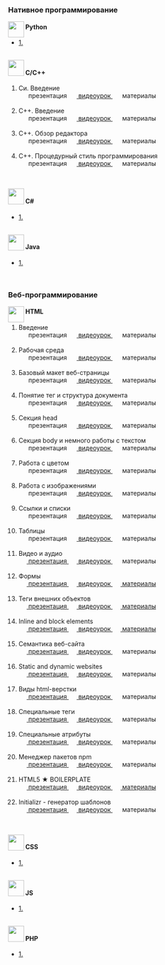 <img src="http://splincode.github.io/build/img/basework.png" align="center" alt="">

<h3>Нативное программирование</h3>









<img src="http://splincode.github.io/course/img/p.png" align="left" width="36" height="36" alt="">
<h4>Python</h4>
<ul>
	<li>
		<a href="#">1. </a>
	</li>
</ul><br>









<img src="http://splincode.github.io/course/img/cpp.png" align="left" width="36" height="36" alt="">
<h4>C/С++</h4>
<ol>
	<li>
		Си. Введение<br>
		<a>
			<img src="http://splincode.github.io/course/css/img/p.png" height="14" widht="14" aling="left" hspace="2" alt="">
			презентация
		</a>
		<a href="https://youtu.be/BpjJGsaLxIc?list=PLQwXjjTVqyUFOzF7eqilU9YSx4aIwKNaq">
			<img src="http://splincode.github.io/course/css/img/video.png" height="14" widht="14"  aling="left" hspace="2" alt="">
			видеоурок
		</a>
		<a>
			<img src="https://cdn3.iconfinder.com/data/icons/ginux/Png/Archive-64.png" height="14" widht="14"  aling="left" hspace="2" alt="">
			материалы
		</a>
	</li><br>
	<li>
		С++. Введение<br>
		<a>
			<img src="http://splincode.github.io/course/css/img/p.png" height="14" widht="14" aling="left" hspace="2" alt="">
			презентация
		</a>
		<a href="https://youtu.be/7Z4eaozJIwo?list=PLQwXjjTVqyUFdpOxqnkKDLlnOhVoIzXsY">
			<img src="http://splincode.github.io/course/css/img/video.png" height="14" widht="14"  aling="left" hspace="2" alt="">
			видеоурок
		</a>
		<a>
			<img src="https://cdn3.iconfinder.com/data/icons/ginux/Png/Archive-64.png" height="14" widht="14"  aling="left" hspace="2" alt="">
			материалы
		</a>
	</li><br>
	<li>
		С++. Обзор редактора<br>
		<a>
			<img src="http://splincode.github.io/course/css/img/p.png" height="14" widht="14" aling="left" hspace="2" alt="">
			презентация
		</a>
		<a href="https://youtu.be/HmSA2MZ1Rlg?list=PLQwXjjTVqyUFdpOxqnkKDLlnOhVoIzXsY">
			<img src="http://splincode.github.io/course/css/img/video.png" height="14" widht="14"  aling="left" hspace="2" alt="">
			видеоурок
		</a>
		<a>
			<img src="https://cdn3.iconfinder.com/data/icons/ginux/Png/Archive-64.png" height="14" widht="14"  aling="left" hspace="2" alt="">
			материалы
		</a>
	</li><br>
	<li>
		С++. Процедурный стиль программирования <br>
		<a>
			<img src="http://splincode.github.io/course/css/img/p.png" height="14" widht="14" aling="left" hspace="2" alt="">
			презентация
		</a>
		<a href="https://youtu.be/uXiXJbg7IkA?list=PLQwXjjTVqyUFdpOxqnkKDLlnOhVoIzXsY">
			<img src="http://splincode.github.io/course/css/img/video.png" height="14" widht="14"  aling="left" hspace="2" alt="">
			видеоурок
		</a>
		<a>
			<img src="https://cdn3.iconfinder.com/data/icons/ginux/Png/Archive-64.png" height="14" widht="14"  aling="left" hspace="2" alt="">
			материалы
		</a>
	</li><br>
</ol><br>









<img src="http://splincode.github.io/course/img/ch.png" align="left" width="36" height="36" alt="">
<h4>C#</h4>
<ul>
	<li>
		<a href="#">1. </a>
	</li>
</ul><br>









<img src="http://splincode.github.io/course/img/java.png" align="left" width="36" height="36" alt="">
<h4>Java</h4>
<ul>
	<li>
		<a href="#">1. </a>
	</li>
</ul><br>









<h3>Веб-программирование</h3>









<img src="https://cdn1.iconfinder.com/data/icons/logotypes/32/badge-html-5-48.png" align="left" width="36" height="36" alt="">
<h4>HTML</h4><a href='#html'></a>
<ol>
	<li>
		Введение<br>
		<a>
			<img src="http://splincode.github.io/course/css/img/p.png" height="14" widht="14" aling="left" hspace="2" alt="">
			презентация
		</a>
		<a href="https://www.youtube.com/watch?v=_W3PzK4PIm0">
			<img src="http://splincode.github.io/course/css/img/video.png" height="14" widht="14"  aling="left" hspace="2" alt="">
			видеоурок
		</a>
		<a>
			<img src="https://cdn3.iconfinder.com/data/icons/ginux/Png/Archive-64.png" height="14" widht="14"  aling="left" hspace="2" alt="">
			материалы
		</a>
	</li><br>
	<li>
		Рабочая среда<br>
		<a>
			<img src="http://splincode.github.io/course/css/img/p.png" height="14" widht="14" aling="left" hspace="2" alt="">
			презентация
		</a>
		<a href="https://www.youtube.com/watch?v=sx3DOlzdtmc">
			<img src="http://splincode.github.io/course/css/img/video.png" height="14" widht="14"  aling="left" hspace="2" alt="">
			видеоурок
		</a>
		<a>
		<img src="https://cdn3.iconfinder.com/data/icons/ginux/Png/Archive-64.png" height="14" widht="14"  aling="left" hspace="2" alt="">
			материалы
		</a>
	</li><br>
	<li>
		Базовый макет веб-страницы<br>
		<a>
			<img src="http://splincode.github.io/course/css/img/p.png" height="14" widht="14" aling="left" hspace="2" alt="">
			презентация
		</a>
		<a href="https://www.youtube.com/watch?v=sLa3EEOI2BI">
		<img src="http://splincode.github.io/course/css/img/video.png" height="14" widht="14"  aling="left" hspace="2" alt="">
			видеоурок
		</a>
		<a>
			<img src="https://cdn3.iconfinder.com/data/icons/ginux/Png/Archive-64.png" height="14" widht="14"  aling="left" hspace="2" alt="">
			материалы
		</a>
	</li><br>
	<li>
		Понятие тег и структура документа<br>
		<a>
		<img src="http://splincode.github.io/course/css/img/p.png" height="14" widht="14" aling="left" hspace="2" alt="">
			презентация
		</a>
		<a href="https://youtu.be/wwY_mRNpma8">
		<img src="http://splincode.github.io/course/css/img/video.png" height="14" widht="14"  aling="left" hspace="2" alt="">
			видеоурок
		</a>
		<a>
			<img src="https://cdn3.iconfinder.com/data/icons/ginux/Png/Archive-64.png" height="14" widht="14"  aling="left" hspace="2" alt="">
			материалы
		</a>
	</li><br>
	<li>
		Секция head<br>
		<a>
		<img src="http://splincode.github.io/course/css/img/p.png" height="14" widht="14" aling="left" hspace="2" alt="">
			презентация
		</a>
		<a href="https://youtu.be/ks1cAub9PGs?list=PLQwXjjTVqyUGjl_u0FaYIIF_BfXcD3oWq">
		<img src="http://splincode.github.io/course/css/img/video.png" height="14" widht="14"  aling="left" hspace="2" alt="">
			видеоурок
		</a>
		<a>
			<img src="https://cdn3.iconfinder.com/data/icons/ginux/Png/Archive-64.png" height="14" widht="14"  aling="left" hspace="2" alt="">
			материалы
		</a>
	</li><br>
	<li>
		Секция body и немного работы с текстом<br>
		<a>
			<img src="http://splincode.github.io/course/css/img/p.png" height="14" widht="14" aling="left" hspace="2" alt="">
			презентация
		</a>
		<a href="https://youtu.be/mQxLmaZI9tQ?list=PLQwXjjTVqyUGjl_u0FaYIIF_BfXcD3oWq">
			<img src="http://splincode.github.io/course/css/img/video.png" height="14" widht="14"  aling="left" hspace="2" alt="">
			видеоурок
		</a>
		<a>
			<img src="https://cdn3.iconfinder.com/data/icons/ginux/Png/Archive-64.png" height="14" widht="14"  aling="left" hspace="2" alt="">
			материалы
		</a>
	</li><br>
	<li>
		Работа с цветом<br>
		<a>
			<img src="http://splincode.github.io/course/css/img/p.png" height="14" widht="14" aling="left" hspace="2" alt="">
			презентация
		</a>
		<a href="https://youtu.be/HGETgYmmIwY?list=PLQwXjjTVqyUGjl_u0FaYIIF_BfXcD3oWq">
			<img src="http://splincode.github.io/course/css/img/video.png" height="14" widht="14"  aling="left" hspace="2" alt="">
			видеоурок
		</a>
		<a>
			<img src="https://cdn3.iconfinder.com/data/icons/ginux/Png/Archive-64.png" height="14" widht="14"  aling="left" hspace="2" alt="">
			материалы
		</a>
	</li><br>
	<li>
		Работа с изображениями<br>
		<a>
			<img src="http://splincode.github.io/course/css/img/p.png" height="14" widht="14" aling="left" hspace="2" alt="">
			презентация
		</a>
		<a href="https://www.youtube.com/watch?v=Ocqy1bJcRc8&list=PLQwXjjTVqyUGjl_u0FaYIIF_BfXcD3oWq&index=8">
			<img src="http://splincode.github.io/course/css/img/video.png" height="14" widht="14"  aling="left" hspace="2" alt="">
			видеоурок
		</a>
		<a>
			<img src="https://cdn3.iconfinder.com/data/icons/ginux/Png/Archive-64.png" height="14" widht="14"  aling="left" hspace="2" alt="">
			материалы
		</a>
	</li><br>
	<li>
		Ссылки и списки<br>
		<a>
			<img src="http://splincode.github.io/course/css/img/p.png" height="14" widht="14" aling="left" hspace="2" alt="">
			презентация
		</a>
		<a href="https://youtu.be/6hgo9hjyQkI?list=PLQwXjjTVqyUGjl_u0FaYIIF_BfXcD3oWq">
			<img src="http://splincode.github.io/course/css/img/video.png" height="14" widht="14"  aling="left" hspace="2" alt="">
			видеоурок
		</a>
		<a>
			<img src="https://cdn3.iconfinder.com/data/icons/ginux/Png/Archive-64.png" height="14" widht="14"  aling="left" hspace="2" alt="">
			материалы
		</a>
	</li><br>
	<li>
		Таблицы<br>
		<a>
			<img src="http://splincode.github.io/course/css/img/p.png" height="14" widht="14" aling="left" hspace="2" alt="">
			презентация
		</a>
		<a href="https://youtu.be/sKkeyjUDrOs?list=PLQwXjjTVqyUGjl_u0FaYIIF_BfXcD3oWq">
			<img src="http://splincode.github.io/course/css/img/video.png" height="14" widht="14"  aling="left" hspace="2" alt="">
			видеоурок
		</a>
		<a>
			<img src="https://cdn3.iconfinder.com/data/icons/ginux/Png/Archive-64.png" height="14" widht="14"  aling="left" hspace="2" alt="">
			материалы
		</a>
	</li><br>
	<li>
		Видео и аудио<br>
		<a href="https://docs.google.com/presentation/d/1Y2IaL0XDc2TrPtxQgN1AIX3Fm6E6JWaHj2RC97S_hmM/pub?start=false&loop=false&delayms=10000">
			<img src="http://splincode.github.io/course/css/img/p.png" height="14" widht="14" aling="left" hspace="2" alt="">
			презентация
		</a>
		<a href="https://youtu.be/4Ed9RaHUCVo?list=PLQwXjjTVqyUGjl_u0FaYIIF_BfXcD3oWq">
			<img src="http://splincode.github.io/course/css/img/video.png" height="14" widht="14"  aling="left" hspace="2" alt="">
			видеоурок
		</a>
		<a>
			<img src="https://cdn3.iconfinder.com/data/icons/ginux/Png/Archive-64.png" height="14" widht="14"  aling="left" hspace="2" alt="">
			материалы
		</a>
	</li><br>
	<li>
		Формы<br>
		<a href="https://docs.google.com/presentation/d/1lDQeQYXnXHqJMu_kitNT-kq5I_7hX7H8Q4OUlX8ni60/pub?start=false&loop=false&delayms=10000">
			<img src="http://splincode.github.io/course/css/img/p.png" height="14" widht="14" aling="left" hspace="2" alt="">
			презентация
		</a>
		<a href="https://youtu.be/VbNLdSAR9dw?list=PLQwXjjTVqyUGjl_u0FaYIIF_BfXcD3oWq">
			<img src="http://splincode.github.io/course/css/img/video.png" height="14" widht="14"  aling="left" hspace="2" alt="">
			видеоурок
		</a>
		<a href="https://github.com/splincode/basework/tree/master/html/lesson12">
			<img src="https://cdn3.iconfinder.com/data/icons/ginux/Png/Archive-64.png" height="14" widht="14"  aling="left" hspace="2" alt="">
			материалы
		</a>
	</li><br>
	<li>
		Теги внешних объектов<br>
		<a href="https://docs.google.com/presentation/d/16-X-_3atYdmcaZZa0FGpHxPLuyWp-62h11e_HF-Cjgo/pub?start=false&loop=false&delayms=3000">
			<img src="http://splincode.github.io/course/css/img/p.png" height="14" widht="14" aling="left" hspace="2" alt="">
			презентация
		</a>
		<a href="https://youtu.be/ZVnZYLqDP7g?list=PLQwXjjTVqyUGjl_u0FaYIIF_BfXcD3oWq">
			<img src="http://splincode.github.io/course/css/img/video.png" height="14" widht="14"  aling="left" hspace="2" alt="">
			видеоурок
		</a>
		<a href="https://github.com/splincode/basework/tree/master/html/lesson13">
			<img src="https://cdn3.iconfinder.com/data/icons/ginux/Png/Archive-64.png" height="14" widht="14"  aling="left" hspace="2" alt="">
			материалы
		</a>
	</li><br>
	<li>
		Inline and block elements<br>
		<a href="https://docs.google.com/presentation/d/1yCr3Z45nHWCy86p1j6iQnYztvwBf9qRBvv_IRarDrEM/pub?start=false&loop=false&delayms=3000">
			<img src="http://splincode.github.io/course/css/img/p.png" height="14" widht="14" aling="left" hspace="2" alt="">
			презентация
		</a>
		<a href="https://youtu.be/zPAXC5DSSYs?list=PLQwXjjTVqyUGjl_u0FaYIIF_BfXcD3oWq">
			<img src="http://splincode.github.io/course/css/img/video.png" height="14" widht="14"  aling="left" hspace="2" alt="">
			видеоурок
		</a>
		<a href="https://github.com/splincode/basework/tree/master/html/lesson14">
			<img src="https://cdn3.iconfinder.com/data/icons/ginux/Png/Archive-64.png" height="14" widht="14"  aling="left" hspace="2" alt="">
			материалы
		</a>
	</li><br>
	<li>
		Семантика веб-сайта<br>
		<a href="https://docs.google.com/presentation/d/1c4rHSG8cFxmRyW-VU0yPWSbBhh5d0gqQsf-lHNz9Axw/pub?start=false&loop=false&delayms=3000">
			<img src="http://splincode.github.io/course/css/img/p.png" height="14" widht="14" aling="left" hspace="2" alt="">
			презентация
		</a>
		<a href="https://youtu.be/ED8Dkwsv6PU?list=PLQwXjjTVqyUGjl_u0FaYIIF_BfXcD3oWq">
			<img src="http://splincode.github.io/course/css/img/video.png" height="14" widht="14"  aling="left" hspace="2" alt="">
			видеоурок
		</a>
		<a>
			<img src="https://cdn3.iconfinder.com/data/icons/ginux/Png/Archive-64.png" height="14" widht="14"  aling="left" hspace="2" alt="">
			материалы
		</a>
	</li><br>
	<li>
		Static and dynamic websites<br>
		<a href="https://docs.google.com/presentation/d/1sZENwQ7gMmbw4jZFbbbMu5d-WZY6AXZWOyFfu7U1YaA/pub?start=false&loop=false&delayms=3000">
			<img src="http://splincode.github.io/course/css/img/p.png" height="14" widht="14" aling="left" hspace="2" alt="">
			презентация
		</a>
		<a href="https://youtu.be/Glkl42tNKjw?list=PLQwXjjTVqyUGjl_u0FaYIIF_BfXcD3oWq">
			<img src="http://splincode.github.io/course/css/img/video.png" height="14" widht="14"  aling="left" hspace="2" alt="">
			видеоурок
		</a>
		<a>
			<img src="https://cdn3.iconfinder.com/data/icons/ginux/Png/Archive-64.png" height="14" widht="14"  aling="left" hspace="2" alt="">
			материалы
		</a>
	</li><br>
	<li>
		Виды html-верстки<br>
		<a href="https://docs.google.com/presentation/d/176mJ3EsmZbQ3IKEv6IaXYEg4x8TaXjJ8WmoC90VctLQ/pub?start=false&loop=false&delayms=3000">
			<img src="http://splincode.github.io/course/css/img/p.png" height="14" widht="14" aling="left" hspace="2" alt="">
			презентация
		</a>
		<a href="https://youtu.be/GAryCDtFG_E?list=PLQwXjjTVqyUGjl_u0FaYIIF_BfXcD3oWq">
			<img src="http://splincode.github.io/course/css/img/video.png" height="14" widht="14"  aling="left" hspace="2" alt="">
			видеоурок
		</a>
		<a>
			<img src="https://cdn3.iconfinder.com/data/icons/ginux/Png/Archive-64.png" height="14" widht="14"  aling="left" hspace="2" alt="">
			материалы
		</a>
	</li><br>
	<li>
		Специальные теги<br>
		<a href="https://docs.google.com/presentation/d/1p7CDXCG1oqsMd3wwBg0MtW197TpbnRCv9qYcGECv5a0/pub?start=false&loop=false&delayms=3000">
			<img src="http://splincode.github.io/course/css/img/p.png" height="14" widht="14" aling="left" hspace="2" alt="">
			презентация
		</a>
		<a href="https://youtu.be/HaBI-eebS2o?list=PLQwXjjTVqyUGjl_u0FaYIIF_BfXcD3oWq">
			<img src="http://splincode.github.io/course/css/img/video.png" height="14" widht="14"  aling="left" hspace="2" alt="">
			видеоурок
		</a>
		<a>
			<img src="https://cdn3.iconfinder.com/data/icons/ginux/Png/Archive-64.png" height="14" widht="14"  aling="left" hspace="2" alt="">
			материалы
		</a>
	</li><br>
	<li>
		Специальные атрибуты<br>
		<a href="https://docs.google.com/presentation/d/1brOGAxzDW9hKWyMl8JbCzpgFviHp3nEWiXjZ3W_Ig9g/pub?start=false&loop=false&delayms=3000">
			<img src="http://splincode.github.io/course/css/img/p.png" height="14" widht="14" aling="left" hspace="2" alt="">
			презентация
		</a>
		<a href="https://youtu.be/VkBt08l8RGk?list=PLQwXjjTVqyUGjl_u0FaYIIF_BfXcD3oWq">
			<img src="http://splincode.github.io/course/css/img/video.png" height="14" widht="14"  aling="left" hspace="2" alt="">
			видеоурок
		</a>
		<a>
			<img src="https://cdn3.iconfinder.com/data/icons/ginux/Png/Archive-64.png" height="14" widht="14"  aling="left" hspace="2" alt="">
			материалы
		</a>
	</li><br>
	<li>
		Менеджер пакетов npm<br>
		<a href="https://docs.google.com/presentation/d/16dHH5xQAoc8T_xGlMQXDCKUCYaPDCqrHeUvld_tgzU8/pub?start=false&loop=false&delayms=3000">
			<img src="http://splincode.github.io/course/css/img/p.png" height="14" widht="14" aling="left" hspace="2" alt="">
			презентация
		</a>
		<a href="https://youtu.be/LiOD2gFBcn8?list=PLQwXjjTVqyUGjl_u0FaYIIF_BfXcD3oWq">
			<img src="http://splincode.github.io/course/css/img/video.png" height="14" widht="14"  aling="left" hspace="2" alt="">
			видеоурок
		</a>
		<a>
			<img src="https://cdn3.iconfinder.com/data/icons/ginux/Png/Archive-64.png" height="14" widht="14"  aling="left" hspace="2" alt="">
			материалы
		</a>
	</li><br>
	<li>
		HTML5 ★ BOILERPLATE<br>
		<a href="https://docs.google.com/presentation/d/1aQgTQ90SFmsF4R469yVPdExnmu6uB5V26WkPMB7xJFE/pub?start=false&loop=false&delayms=3000">
			<img src="http://splincode.github.io/course/css/img/p.png" height="14" widht="14" aling="left" hspace="2" alt="">
			презентация
		</a>
		<a href="https://youtu.be/uQVn2s1l7kw?list=PLQwXjjTVqyUGjl_u0FaYIIF_BfXcD3oWq">
			<img src="http://splincode.github.io/course/css/img/video.png" height="14" widht="14"  aling="left" hspace="2" alt="">
			видеоурок
		</a>
		<a href="https://github.com/splincode/basework/tree/master/html/lesson21">
			<img src="https://cdn3.iconfinder.com/data/icons/ginux/Png/Archive-64.png" height="14" widht="14"  aling="left" hspace="2" alt="">
			материалы
		</a>
	</li><br>
	<li>
		Initializr - генератор шаблонов<br>
		<a href="https://docs.google.com/presentation/d/1hXCKZg4dS3qNxBHe5O_QaV_0qLewsAAAe2doTwt0EkY/pub?start=false&loop=false&delayms=3000">
			<img src="http://splincode.github.io/course/css/img/p.png" height="14" widht="14" aling="left" hspace="2" alt="">
			презентация
		</a>
		<a href="https://youtu.be/3t6CpnIOB2Q?list=PLQwXjjTVqyUGjl_u0FaYIIF_BfXcD3oWq">
			<img src="http://splincode.github.io/course/css/img/video.png" height="14" widht="14"  aling="left" hspace="2" alt="">
			видеоурок
		</a>
		<a>
			<img src="https://cdn3.iconfinder.com/data/icons/ginux/Png/Archive-64.png" height="14" widht="14"  aling="left" hspace="2" alt="">
			материалы
		</a>
	</li><br>
</ol><br>









<img src="https://cdn1.iconfinder.com/data/icons/logotypes/32/badge-css-3-48.png" align="left" width="36" height="36" alt="">
<h4>CSS</h4>
<ul>
	<li>
		<a href="#">1. </a>
	</li>
</ul><br>









<img src="http://splincode.github.io/course/img/js6.png" align="left" width="36" height="36" alt="">
<h4>JS</h4>
<ul>
	<li>
		<a href="#">1. </a>
	</li>
</ul><br>









<img src="http://splincode.github.io/course/img/php7.png" align="left" width="36" height="36" alt="">
<h4>PHP</h4>
<ul>
	<li>
		<a href="#">1. </a>
	</li>
</ul><br>